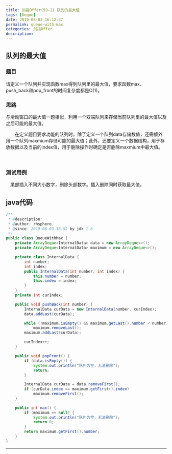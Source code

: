 ```yaml
---
title: 剑指Offer(59-2) 队列的最大值
tags: [Deque]
date: 2019-08-03 16:12:37
permalink: queue-with-max
categories: 剑指Offer
description:
---
```

<p class="description"></p>


<!-- more -->

## 队列的最大值

### 题目
请定义一个队列并实现函数max得到队列里的最大值，要求函数max、push_back和pop_front的时间复杂度都是O(1)。

### 思路 
与滑动窗口的最大值一题相似，利用一个双端队列来存储当前队列里的最大值以及之后可能的最大值。

　　在定义题目要求功能的队列时，除了定义一个队列data存储数值，还需额外用一个队列maxmium存储可能的最大值；此外，还要定义一个数据结构，用于存放数据以及当前的index值，用于删除操作时确定是否删除maxmium中最大值。

　　

### 测试用例

　尾部插入不同大小数字，删除头部数字。插入删除同时获取最大值。

## java代码

```java
/**
 * @description:
 * @author: rhsphere
 * @since: 2019-08-03 16:52 by jdk 1.8
 */
public class QueueWithMax {
    private ArrayDeque<InternalData> data = new ArrayDeque<>();
    private ArrayDeque<InternalData> maximum = new ArrayDeque<>();

    private class InternalData {
        int number;
        int index;
        public InternalData(int number, int index) {
            this.number = number;
            this.index = index;
        }
    }
    private int curIndex;

    public void pushBack(int number) {
        InternalData curData = new InternalData(number, curIndex);
        data.addLast(curData);

        while (!maximum.isEmpty() && maximum.getLast().number < number)
            maximum.removeLast();
        maximum.addLast(curData);

        curIndex++;
    }

    public void popFront() {
        if (data.isEmpty()) {
            System.out.println("队列为空，无法删除");
            return;
        }

        InternalData curData = data.removeFirst();
        if (curData.index == maximum.getFirst().index)
            maximum.removeFirst();
    }

    public int max() {
        if (maximum == null) {
            System.out.println("队列为空，无法删除");
            return 0;
        }
        return maximum.getFirst().number;
    }
}
```







<hr />